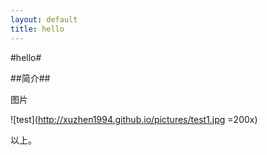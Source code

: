 ```yaml
---
layout: default
title: hello
---
```


#hello#

##简介##

图片

![test](http://xuzhen1994.github.io/pictures/test1.jpg =200x)

以上。
